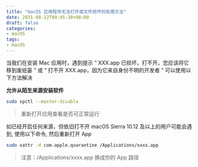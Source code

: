 ```yaml
---
title: "macOS 应用程序无法打开或文件损坏的处理方法"
date: 2021-08-12T09:45:38+08:00
draft: false
categories: 
- macOS
tags:
- macOS
---
```


当我们在安装 Mac 应用时，遇到提示 “ XXX.app 已损坏，打不开。您应该将它移到废纸篓 ” 或 “ 打不开 XXX.app，因为它来自身份不明的开发者 ” 可以使用以下方法解决

**允许从陌生来源安装软件**

```bash
sudo spctl --master-disable
```

> 重新打开应用查看是否可正常运行

如已经开启任何来源，但依旧打不开 macOS Sierra 10.12 及以上的用户可能会遇到, 使用以下命令, 然后重新打开 App

```bash
sudo xattr -d com.apple.quarantine /Applications/xxxx.app
```

> 注意：/Applications/xxxx.app 换成你的 App 路径




